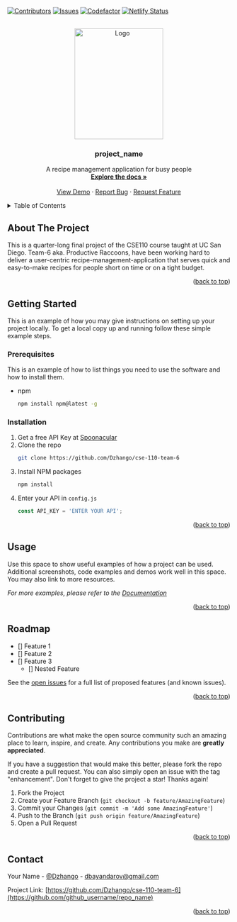 <div id="top"></div>
<!--
*** Thanks for checking out the Best-README-Template. If you have a suggestion
*** that would make this better, please fork the repo and create a pull request
*** or simply open an issue with the tag "enhancement".
*** Don't forget to give the project a star!
*** Thanks again! Now go create something AMAZING! :D
-->



<!-- PROJECT SHIELDS -->
<!--
*** I'm using markdown "reference style" links for readability.
*** Reference links are enclosed in brackets [ ] instead of parentheses ( ).
*** See the bottom of this document for the declaration of the reference variables
*** for contributors-url, forks-url, etc. This is an optional, concise syntax you may use.
*** https://www.markdownguide.org/basic-syntax/#reference-style-links
-->
[![Contributors][contributors-shield]][contributors-url]
[![Issues][issues-shield]][issues-url]
[![Codefactor][codefactor-shield]][codefactor-url]
[![Netlify Status][netlify-shield]][netlify-url]
<!-- [![MIT License][license-shield]][license-url]
[![LinkedIn][linkedin-shield]][linkedin-url] -->



<!-- PROJECT LOGO -->
<br />
<div align="center">
  <a href="https://github.com/Dzhango/cse-110-team-6">
    <img src="https://github.com/Dzhango/cse-110-team-6/blob/main/admin/branding/PierreCook.png?raw=true" alt="Logo" width="200" height="250">
  </a>

<h3 align="center">project_name</h3>

  <p align="center">
    A recipe management application for busy people
    <br />
    <a href="https://github.com/Dzhango/cse-110-team-6/tree/main/specs"><strong>Explore the docs »</strong></a>
    <br />
    <br />
    <a href="https://productive-racoons.netlify.app/pages/mainpage/mainpagebootstrap">View Demo</a>
    ·
    <a href="https://github.com/Dzhango/cse-110-team-6/issues">Report Bug</a>
    ·
    <a href="https://github.com/Dzhango/cse-110-team-6/issues">Request Feature</a>
  </p>
</div>



<!-- TABLE OF CONTENTS -->
<details>
  <summary>Table of Contents</summary>
  <ol>
    <li>
      <a href="#about-the-project">About The Project</a>
      <ul>
        <li><a href="#built-with">Built With</a></li>
      </ul>
    </li>
    <li>
      <a href="#getting-started">Getting Started</a>
      <ul>
        <li><a href="#prerequisites">Prerequisites</a></li>
        <li><a href="#installation">Installation</a></li>
      </ul>
    </li>
    <li><a href="#usage">Usage</a></li>
    <li><a href="#roadmap">Roadmap</a></li>
    <li><a href="#contributing">Contributing</a></li>
    <!-- <li><a href="#license">License</a></li> -->
    <li><a href="#contact">Contact</a></li>
    <!-- <li><a href="#acknowledgments">Acknowledgments</a></li> -->
  </ol>
</details>



<!-- ABOUT THE PROJECT -->
## About The Project

<!-- [![Product Name Screen Shot][product-screenshot]](https://example.com) -->

<!-- Here's a blank template to get started: To avoid retyping too much info. Do a search and replace with your text editor for the following: `github_username`, `repo_name`, `twitter_handle`, `linkedin_username`, `email`, `email_client`, `project_title`, `project_description` -->
This is a quarter-long final project of the CSE110 course taught at UC San Diego. Team-6 aka. Productive Raccoons, have been working hard to deliver a user-centric recipe-management-application that serves quick and easy-to-make recipes for people short on time or on a tight budget. 

<p align="right">(<a href="#top">back to top</a>)</p>


<!-- GETTING STARTED -->
## Getting Started

This is an example of how you may give instructions on setting up your project locally.
To get a local copy up and running follow these simple example steps.

### Prerequisites

This is an example of how to list things you need to use the software and how to install them.
* npm
  ```sh
  npm install npm@latest -g
  ```

### Installation

1. Get a free API Key at [Spoonacular](https://spoonacular.com/food-api)
2. Clone the repo
   ```sh
   git clone https://github.com/Dzhango/cse-110-team-6
   ```
3. Install NPM packages
   ```sh
   npm install
   ```
4. Enter your API in `config.js`
   ```js
   const API_KEY = 'ENTER YOUR API';
   ```

<p align="right">(<a href="#top">back to top</a>)</p>



<!-- USAGE EXAMPLES -->
## Usage

Use this space to show useful examples of how a project can be used. Additional screenshots, code examples and demos work well in this space. You may also link to more resources.

_For more examples, please refer to the [Documentation](https://github.com/Dzhango/cse-110-team-6)_

<p align="right">(<a href="#top">back to top</a>)</p>



<!-- ROADMAP -->
## Roadmap

- [] Feature 1
- [] Feature 2
- [] Feature 3
    - [] Nested Feature

See the [open issues](https://github.com/github_username/repo_name/issues) for a full list of proposed features (and known issues).

<p align="right">(<a href="#top">back to top</a>)</p>



<!-- CONTRIBUTING -->
## Contributing

Contributions are what make the open source community such an amazing place to learn, inspire, and create. Any contributions you make are **greatly appreciated**.

If you have a suggestion that would make this better, please fork the repo and create a pull request. You can also simply open an issue with the tag "enhancement".
Don't forget to give the project a star! Thanks again!

1. Fork the Project
2. Create your Feature Branch (`git checkout -b feature/AmazingFeature`)
3. Commit your Changes (`git commit -m 'Add some AmazingFeature'`)
4. Push to the Branch (`git push origin feature/AmazingFeature`)
5. Open a Pull Request

<p align="right">(<a href="#top">back to top</a>)</p>


<!-- CONTACT -->
## Contact

Your Name - [@Dzhango](https://github.com/Dzhango) - dbayandarov@gmail.com

Project Link: [https://github.com/Dzhango/cse-110-team-6](https://github.com/github_username/repo_name)

<p align="right">(<a href="#top">back to top</a>)</p>



<!-- ACKNOWLEDGMENTS -->
<!-- ## Acknowledgments

* []()
* []()
* []()

<p align="right">(<a href="#top">back to top</a>)</p> -->



<!-- MARKDOWN LINKS & IMAGES -->
<!-- https://www.markdownguide.org/basic-syntax/#reference-style-links -->
[contributors-shield]: https://img.shields.io/github/contributors/dzhango/cse-110-team6?style=for-the-badge
[contributors-url]: https://github.com/Dzhango/cse-110-team-6/graphs/contributors
[forks-shield]: https://img.shields.io/github/forks/github_username/repo_name.svg?style=for-the-badge
[forks-url]: https://github.com/github_username/repo_name/network/members
[stars-shield]: https://img.shields.io/github/stars/github_username/repo_name.svg?style=for-the-badge
[stars-url]: https://github.com/github_username/repo_name/stargazers
[issues-shield]: https://img.shields.io/github/issues/dzhango/cse-110-team6?style=for-the-badge
[issues-url]: https://github.com/Dzhango/cse-110-team-6/issues
[license-shield]: https://img.shields.io/github/license/github_username/repo_name.svg?style=for-the-badge
[license-url]: https://github.com/github_username/repo_name/blob/master/LICENSE.txt
[linkedin-shield]: https://img.shields.io/badge/-LinkedIn-black.svg?style=for-the-badge&logo=linkedin&colorB=555
[linkedin-url]: https://linkedin.com/in/linkedin_username
[product-screenshot]: images/screenshot.png
[codefactor-shield]: https://img.shields.io/codefactor/grade/github/dzhango/cse-110-team-6?style=for-the-badge
[codefactor-url]: https://www.codefactor.io/repository/github/dzhango/cse-110-team-6
[netlify-shield]: https://img.shields.io/netlify/9e8acf1e-cb0c-49bf-ab6e-11efdd81e3d3?style=for-the-badge
[netlify-url]: https://app.netlify.com/sites/focused-lewin-0ee25c/deploys
